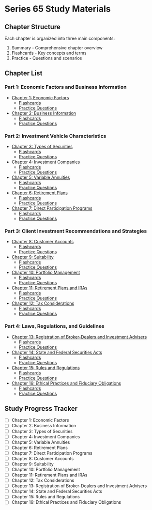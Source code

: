 # Series 65 Study Materials

## Chapter Structure
Each chapter is organized into three main components:
1. Summary - Comprehensive chapter overview
2. Flashcards - Key concepts and terms
3. Practice - Questions and scenarios

## Chapter List

### Part 1: Economic Factors and Business Information
- [Chapter 1: Economic Factors](01_economic_factors/summary/main.md)
  - [Flashcards](01_economic_factors/flashcards/main.md)
  - [Practice Questions](01_economic_factors/practice/main.md)
- [Chapter 2: Business Information](02_business_information/summary/main.md)
  - [Flashcards](02_business_information/flashcards/main.md)
  - [Practice Questions](02_business_information/practice/main.md)

### Part 2: Investment Vehicle Characteristics
- [Chapter 3: Types of Securities](03_types_securities/summary/main.md)
  - [Flashcards](03_types_securities/flashcards/main.md)
  - [Practice Questions](03_types_securities/practice/main.md)
- [Chapter 4: Investment Companies](04_investment_companies/summary/main.md)
  - [Flashcards](04_investment_companies/flashcards/main.md)
  - [Practice Questions](04_investment_companies/practice/main.md)
- [Chapter 5: Variable Annuities](05_variable_annuities/summary/main.md)
  - [Flashcards](05_variable_annuities/flashcards/main.md)
  - [Practice Questions](05_variable_annuities/practice/main.md)
- [Chapter 6: Retirement Plans](06_retirement_plans/summary/main.md)
  - [Flashcards](06_retirement_plans/flashcards/main.md)
  - [Practice Questions](06_retirement_plans/practice/main.md)
- [Chapter 7: Direct Participation Programs](07_direct_participation/summary/main.md)
  - [Flashcards](07_direct_participation/flashcards/main.md)
  - [Practice Questions](07_direct_participation/practice/main.md)

### Part 3: Client Investment Recommendations and Strategies
- [Chapter 8: Customer Accounts](08_customer_accounts/summary/main.md)
  - [Flashcards](08_customer_accounts/flashcards/main.md)
  - [Practice Questions](08_customer_accounts/practice/main.md)
- [Chapter 9: Suitability](09_suitability/summary/main.md)
  - [Flashcards](09_suitability/flashcards/main.md)
  - [Practice Questions](09_suitability/practice/main.md)
- [Chapter 10: Portfolio Management](10_portfolio_management/summary/main.md)
  - [Flashcards](10_portfolio_management/flashcards/main.md)
  - [Practice Questions](10_portfolio_management/practice/main.md)
- [Chapter 11: Retirement Plans and IRAs](11_retirement_iras/summary/main.md)
  - [Flashcards](11_retirement_iras/flashcards/main.md)
  - [Practice Questions](11_retirement_iras/practice/main.md)
- [Chapter 12: Tax Considerations](12_tax_considerations/summary/main.md)
  - [Flashcards](12_tax_considerations/flashcards/main.md)
  - [Practice Questions](12_tax_considerations/practice/main.md)

### Part 4: Laws, Regulations, and Guidelines
- [Chapter 13: Registration of Broker-Dealers and Investment Advisers](13_registration_brokers/summary/main.md)
  - [Flashcards](13_registration_brokers/flashcards/main.md)
  - [Practice Questions](13_registration_brokers/practice/main.md)
- [Chapter 14: State and Federal Securities Acts](14_securities_acts/summary/main.md)
  - [Flashcards](14_securities_acts/flashcards/main.md)
  - [Practice Questions](14_securities_acts/practice/main.md)
- [Chapter 15: Rules and Regulations](15_rules_regulations/summary/main.md)
  - [Flashcards](15_rules_regulations/flashcards/main.md)
  - [Practice Questions](15_rules_regulations/practice/main.md)
- [Chapter 16: Ethical Practices and Fiduciary Obligations](16_ethical_practices/summary/main.md)
  - [Flashcards](16_ethical_practices/flashcards/main.md)
  - [Practice Questions](16_ethical_practices/practice/main.md)

## Study Progress Tracker
- [ ] Chapter 1: Economic Factors
- [ ] Chapter 2: Business Information
- [ ] Chapter 3: Types of Securities
- [ ] Chapter 4: Investment Companies
- [ ] Chapter 5: Variable Annuities
- [ ] Chapter 6: Retirement Plans
- [ ] Chapter 7: Direct Participation Programs
- [ ] Chapter 8: Customer Accounts
- [ ] Chapter 9: Suitability
- [ ] Chapter 10: Portfolio Management
- [ ] Chapter 11: Retirement Plans and IRAs
- [ ] Chapter 12: Tax Considerations
- [ ] Chapter 13: Registration of Broker-Dealers and Investment Advisers
- [ ] Chapter 14: State and Federal Securities Acts
- [ ] Chapter 15: Rules and Regulations
- [ ] Chapter 16: Ethical Practices and Fiduciary Obligations 